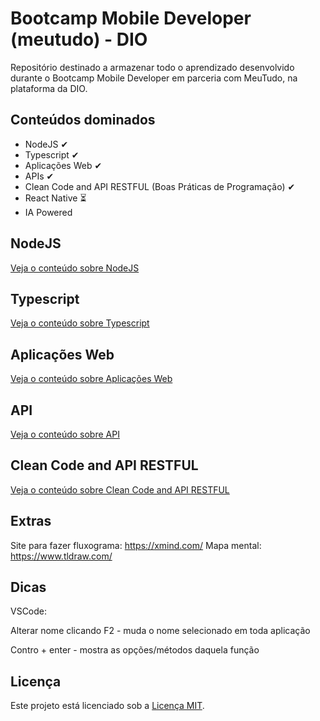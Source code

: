 # Bootcamp Mobile Developer (meutudo) - DIO

Repositório destinado a armazenar todo o aprendizado desenvolvido durante o Bootcamp Mobile Developer em parceria com MeuTudo, na plataforma da DIO.

## Conteúdos dominados

* NodeJS ✔ 
* Typescript ✔ 
* Aplicações Web ✔ 
* APIs ✔
* Clean Code and API RESTFUL (Boas Práticas de Programação) ✔
* React Native ⏳
* IA Powered

## NodeJS

[Veja o conteúdo sobre NodeJS](./NodeJS/README.md)

## Typescript

[Veja o conteúdo sobre Typescript](./Typescript/README.md)

## Aplicações Web

[Veja o conteúdo sobre Aplicações Web](./Aplicações%20Web)

## API

[Veja o conteúdo sobre API](./API)

## Clean Code and API RESTFUL

[Veja o conteúdo sobre Clean Code and API RESTFUL](./BoasPraticas/)

## Extras

Site para fazer fluxograma: https://xmind.com/
Mapa mental: https://www.tldraw.com/

## Dicas

VSCode:

Alterar nome clicando F2 - muda o nome selecionado em toda aplicação

Contro + enter - mostra as opções/métodos daquela função

## Licença 

Este projeto está licenciado sob a [Licença MIT](LICENSE).
